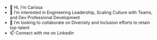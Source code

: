 - 👋 Hi, I’m Carissa
- 👀 I’m interested in Engineering Leadership, Scaling Culture with Teams, and Dev Professional Development
- 💞️ I’m looking to collaborate on Diverisity and Inclusion efforts to retain top-talent
- 📫 Connect with me on LinkedIn

<!---
czukowski20/czukowski20 is a ✨ special ✨ repository because its `README.md` (this file) appears on your GitHub profile.
You can click the Preview link to take a look at your changes.
--->
